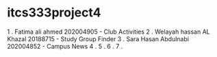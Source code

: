 # itcs333project4
1 . Fatima ali ahmed 202004905 - Club Activities
2 . Welayah hassan AL Khazal 20188715 - Study Group Finder
3 . Sara Hasan Abdulnabi 202004852 - Campus News
4 .
5 .
6 .
7 .
